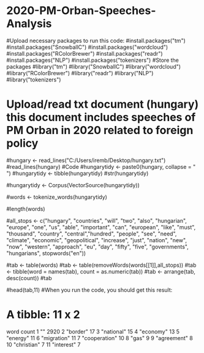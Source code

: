 # 2020-PM-Orban-Speeches-Analysis
#Upload necessary packages to run this code:
   #install.packages("tm")
   #install.packages("SnowballC")
   #install.packages("wordcloud")
   #install.packages("RColorBrewer")
   #install.packages("readr")
   #install.packages("NLP")
   #install.packages("tokenizers")
#Store the packages
   #library("tm")
   #library("SnowballC")
   #library("wordcloud")
   #library("RColorBrewer")
   #library("readr")
   #library("NLP")
   #library("tokenizers")
# Upload/read txt document (hungary) this document includes speeches of PM Orban in 2020 related to foreign policy
   #hungary <- read_lines("C:/Users/iremb/Desktop/hungary.txt")
   #read_lines(hungary)
#Code
   #hungarytidy <- paste0(hungary, collapse = " ")
   #hungarytidy <- tibble(hungarytidy)
   #str(hungarytidy)

   #hungarytidy <- Corpus(VectorSource(hungarytidy))

   #words <- tokenize_words(hungarytidy)

   #length(words)

   #all_stops <- c("hungary", "countries", "will", "two", "also", "hungarian", "europe", "one",
               "us", "able", "important", "can", "european", "like", "must", "thousand", "country",
               "central","hundred", "people", "see", "need", "climate", "economic", "geopolitical", 
               "increase", "just", "nation", "new", "now", "western", 
               "approach", "eu", "day", "fifty", "five", "governments", 
               "hungarians",
               stopwords("en"))

   #tab <- table(words)
   #tab <- table(removeWords(words[[1]],all_stops))
   #tab <- tibble(word = names(tab), count = as.numeric(tab))
   #tab <- arrange(tab, desc(count))
   #tab


   #head(tab,11)
#When you run the code, you should get this result:
# A tibble: 11 x 2
   word          count
   <chr>         <dbl>
 1 ""             2920
 2 "border"         17
 3 "national"       15
 4 "economy"        13
 5 "energy"         11
 6 "migration"      11
 7 "cooperation"    10
 8 "gas"             9
 9 "agreement"       8
10 "christian"       7
11 "interest"        7

